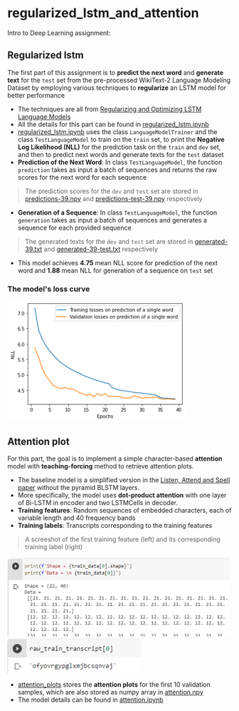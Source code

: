 # regularized_lstm_and_attention


Intro to Deep Learning assignment:

## Regularized lstm


The first part of this assignment is to **predict the next word** and **generate text** for the `test` set from the pre-processed WikiText-2 Language Modeling Dataset by employing various techniques to **regularize** an LSTM model for better performance 

* The techniques are all from [Regularizing and Optimizing LSTM Language Models](https://arxiv.org/pdf/1708.02182.pdf)
* All the details for this part can be found in [regularized_lstm.ipynb](regularized_lstm.ipynb)
* [regularized_lstm.ipynb](regularized_lstm.ipynb) uses the class `LanguageModelTrainer` and the class `TestLanguageModel` to train on the `train` set, to print the **Negative Log Likelihood (NLL)** for the prediction task on the `train` and `dev` set, and then to predict next words and generate texts for the `test` dataset
* **Prediction of the Next Word**: In class `TestLanguageModel`, the function `prediction` takes as input a batch of sequences and returns the raw scores for the next word for each sequence 
> The prediction scores for the `dev` and `test` set are stored in [predictions-39.npy](1660560996/predictions-39.npy) and [predictions-test-39.npy](1660560996/predictions-test-39.npy) respectively
* **Generation of a Sequence**: In class `TestLanguageModel`, the function `generation` takes as input a batch of sequences and generates a sequence for each provided sequence 
> The generated texts for the `dev` and `test` set are stored in [generated-39.txt](1660560996/generated-39.txt) and [generated-39-test.txt](1660560996/generated-39-test.txt) respectively
* This model achieves **4.75** mean NLL score for prediction of the next word and **1.88** mean NLL for generation of a sequence on `test` set
### The model's loss curve
<p>
  <img src="/1660560996/loss.png" width="400" title="loss curve"/>
</p>

## Attention plot
For this part, the goal is to implement a simple character-based **attention** model with **teaching-forcing** method to retrieve attention plots.

* The baseline model is a simplified version in the [Listen, Attend and Spell paper](https://arxiv.org/pdf/1508.01211.pdf?undefined) without the pyramid BLSTM layers.
* More specifically, the model uses **dot-product attention** with one layer of Bi-LSTM in encoder and two LSTMCells in decoder.
* **Training features**: Random sequences of embedded characters, each of variable length and 40 frequency bands
* **Training labels**: Transcripts corresponding to the training features
> A screeshot of the first training feature (left) and its corresponding training label (right)
<p float="left">
 <img src="train_X_sample.png" width="500" />
 <img src="train_y_sample.png" width="300" />
</p>

* [attention_plots](attention_plots) stores the **attention plots** for the first 10 validation samples, which are also stored as numpy array in [attention.npy](attention.npy)
* The model details can be found in [attention.ipynb](attention.ipynb)

